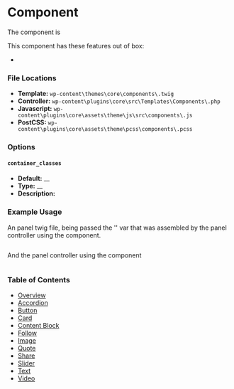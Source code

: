 #   Component

The  component is  

This component has these features out of box:  

* 

### File Locations

* **Template:** `wp-content\themes\core\components\.twig`
* **Controller:** `wp-content\plugins\core\src\Templates\Components\.php`
* **Javascript:** `wp-content\plugins\core\assets\theme\js\src\components\.js`
* **PostCSS:** `wp-content\plugins\core\assets\theme\pcss\components\.pcss`

### Options

#### `container_classes` 
* **Default:** __ 
* **Type:** __ 
* **Description:** 

### Example Usage

An  panel twig file, being passed the '' var that was assembled by the panel controller using the  component.

```twig

```

And the panel controller using the  component

```php


```

### Table of Contents

* [Overview](/docs/theme/components/README.md)
* [Accordion](/docs/theme/components/accordion.md)
* [Button](/docs/theme/components/button.md)
* [Card](/docs/theme/components/card.md)
* [Content Block](/docs/theme/components/content_block.md)
* [Follow](/docs/theme/components/follow.md)
* [Image](/docs/theme/components/image.md)
* [Quote](/docs/theme/components/quote.md)
* [Share](/docs/theme/components/share.md)
* [Slider](/docs/theme/components/slider.md)
* [Text](/docs/theme/components/text.md)
* [Video](/docs/theme/components/video.md)
